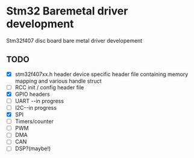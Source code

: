 # Stm32 Baremetal driver development
 Stm32f407 disc board bare metal driver developement 

## TODO
- [X] stm32f407xx.h header device specific header file containing memory mapping and various handle struct 
- [ ] RCC init / config header file
- [X] GPIO headers
- [ ] UART --in progress
- [ ] I2C--in progress
- [X] SPI
- [ ] Timers/counter
- [ ] PWM
- [ ] DMA
- [ ] CAN
- [ ] DSP?(maybe!)
